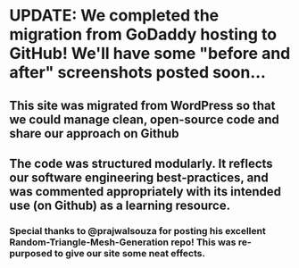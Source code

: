 # UPDATE: We completed the migration from GoDaddy hosting to GitHub! We'll have some "before and after" screenshots posted soon...
## This site was migrated from WordPress so that we could manage clean, open-source code and share our approach on Github
## The code was structured modularly. It reflects our software engineering best-practices, and was commented appropriately with its intended use (on Github) as a learning resource.
### Special thanks to @prajwalsouza for posting his excellent Random-Triangle-Mesh-Generation repo! This was re-purposed to give our site some neat effects.
